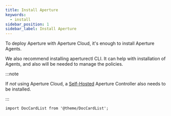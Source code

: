 ```yaml
---
title: Install Aperture
keywords:
  - install
sidebar_position: 1
sidebar_label: Install Aperture
---
```


To deploy Aperture with Aperture Cloud, it's enough to install Aperture Agents.

We also recommend installing aperturectl CLI. It can help with installation of
Agents, and also will be needed to manage the policies.

:::note

If _not_ using Aperture Cloud, a [Self-Hosted][Self-Hosting] Aperture Controller
also needs to be installed.

:::

[Self-Hosting]: /self-hosting/self-hosting.md

```mdx-code-block
import DocCardList from '@theme/DocCardList';
```

<DocCardList />
